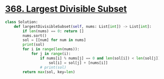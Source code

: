 # [368. Largest Divisible Subset](https://leetcode.com/problems/largest-divisible-subset/)

```py
class Solution:
    def largestDivisibleSubset(self, nums: List[int]) -> List[int]:
        if len(nums) == 0: return []
        nums.sort()
        sol = [[num] for num in nums]
        print(sol)
        for i in range(len(nums)):
            for j in range(i):
                if nums[i] % nums[j] == 0 and len(sol[i]) < len(sol[j]) + 1:
                    sol[i] = sol[j] + [nums[i]]
                # print(sol)
        return max(sol, key=len)
```